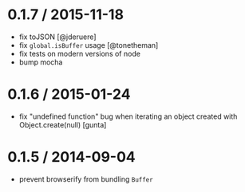 
0.1.7 / 2015-11-18
==================

  * fix toJSON [@jderuere]
  * fix `global.isBuffer` usage [@tonetheman]
  * fix tests on modern versions of node
  * bump mocha

0.1.6 / 2015-01-24
==================

 * fix "undefined function" bug when iterating
   an object created with Object.create(null) [gunta]

0.1.5 / 2014-09-04
==================

 * prevent browserify from bundling `Buffer`
